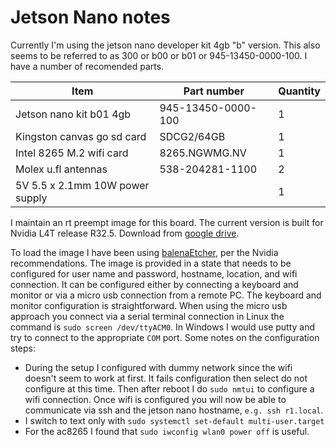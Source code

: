 # Jetson Nano notes

Currently I'm using the jetson nano developer kit 4gb "b" version. This also 
seems to be referred to as 300 or b00 or b01 or 945-13450-0000-100. I have a number of recomended parts.

| Item                              | Part number               | Quantity  |
| --------------------------------- | ------------------------- | --------- |
| Jetson nano kit b01 4gb           | 945-13450-0000-100        | 1         |
| Kingston canvas go sd card        | SDCG2/64GB                | 1         |
| Intel 8265 M.2 wifi card          | 8265.NGWMG.NV             | 1         |
| Molex u.fl antennas               | 538-204281-1100           | 2         |
| 5V 5.5 x 2.1mm 10W power supply   |                           | 1         |

I maintain an rt preempt image for this board. The current version is built for Nvidia L4T release R32.5. Download from [google drive](https://drive.google.com/file/d/14HUH1zDNzYxfkU44NjrEOlbEj_Gtb1he).

To load the image I have been using [balenaEtcher](https://www.balena.io/etcher/), per the Nvidia recommendations. The image is provided in a state that needs to be configured for user name and password, hostname, location, and wifi connection. It can be configured either by connecting a keyboard and monitor or via a micro usb connection from a remote PC. The keyboard and monitor configuration is straightforward. When using the micro usb approach you connect via a serial terminal connection in Linux the command is `sudo screen /dev/ttyACM0`. In Windows I would use putty and try to connect to the appropriate `COM` port. Some notes on the configuration steps:
- During the setup I configured with dummy network since the wifi doesn't seem to work at first. It fails configuration then select do not configure at this time. Then after reboot I do `sudo nmtui` to configure a wifi connection. Once wifi is configured you will now be able to communicate via ssh and the jetson nano hostname, `e.g. ssh r1.local`.
- I switch to text only with `sudo systemctl set-default multi-user.target`
- For the ac8265 I found that `sudo iwconfig wlan0 power off` is useful.